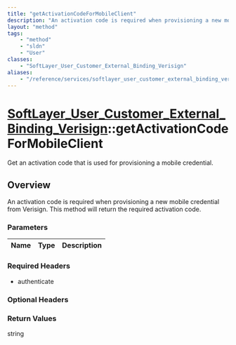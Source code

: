 ```yaml
---
title: "getActivationCodeForMobileClient"
description: "An activation code is required when provisioning a new mobile credential from Verisign.  This method will return the req... "
layout: "method"
tags:
    - "method"
    - "sldn"
    - "User"
classes:
    - "SoftLayer_User_Customer_External_Binding_Verisign"
aliases:
    - "/reference/services/softlayer_user_customer_external_binding_verisign/getActivationCodeForMobileClient"
---
```

# [SoftLayer_User_Customer_External_Binding_Verisign](/reference/services/SoftLayer_User_Customer_External_Binding_Verisign)::getActivationCodeForMobileClient

Get an activation code that is used for provisioning a mobile credential.


## Overview 
An activation code is required when provisioning a new mobile credential from Verisign.  This method will return the required activation code. 

### Parameters 
|Name | Type | Description |
| --- | --- | --- |


### Required Headers
* authenticate

### Optional Headers

### Return Values
string

